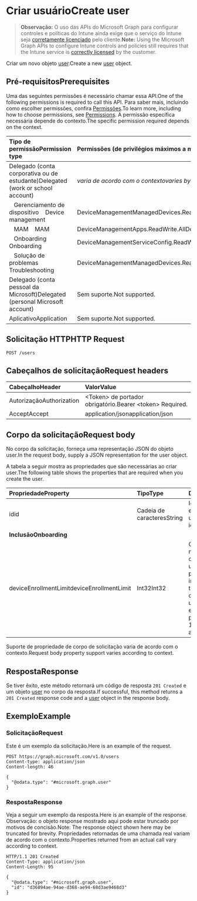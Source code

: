# <a name="create-user"></a><span data-ttu-id="cdaae-101">Criar usuário</span><span class="sxs-lookup"><span data-stu-id="cdaae-101">Create user</span></span>

> <span data-ttu-id="cdaae-102">**Observação:** O uso das APIs do Microsoft Graph para configurar controles e políticas do Intune ainda exige que o serviço do Intune seja [corretamente licenciado](https://go.microsoft.com/fwlink/?linkid=839381) pelo cliente.</span><span class="sxs-lookup"><span data-stu-id="cdaae-102">**Note:** Using the Microsoft Graph APIs to configure Intune controls and policies still requires that the Intune service is [correctly licensed](https://go.microsoft.com/fwlink/?linkid=839381) by the customer.</span></span>

<span data-ttu-id="cdaae-103">Criar um novo objeto [user](../resources/intune_shared_user.md).</span><span class="sxs-lookup"><span data-stu-id="cdaae-103">Create a new [user](../resources/intune_shared_user.md) object.</span></span>
## <a name="prerequisites"></a><span data-ttu-id="cdaae-104">Pré-requisitos</span><span class="sxs-lookup"><span data-stu-id="cdaae-104">Prerequisites</span></span>
<span data-ttu-id="cdaae-105">Uma das seguintes permissões é necessário chamar essa API.</span><span class="sxs-lookup"><span data-stu-id="cdaae-105">One of the following permissions is required to call this API.</span></span> <span data-ttu-id="cdaae-106">Para saber mais, incluindo como escolher permissões, confira [Permissões](../../../concepts/permissions_reference.md).</span><span class="sxs-lookup"><span data-stu-id="cdaae-106">To learn more, including how to choose permissions, see [Permissions](../../../concepts/permissions_reference.md).</span></span>  <span data-ttu-id="cdaae-107">A permissão específica necessária depende do contexto.</span><span class="sxs-lookup"><span data-stu-id="cdaae-107">The specific permission required depends on the context.</span></span>

|<span data-ttu-id="cdaae-108">Tipo de permissão</span><span class="sxs-lookup"><span data-stu-id="cdaae-108">Permission type</span></span>|<span data-ttu-id="cdaae-109">Permissões (de privilégios máximos a mínimos)</span><span class="sxs-lookup"><span data-stu-id="cdaae-109">Permissions (from most to least privileged)</span></span>|
|:---|:---|
|<span data-ttu-id="cdaae-110">Delegado (conta corporativa ou de estudante)</span><span class="sxs-lookup"><span data-stu-id="cdaae-110">Delegated (work or school account)</span></span>| <span data-ttu-id="cdaae-111">_varia de acordo com o contexto_</span><span class="sxs-lookup"><span data-stu-id="cdaae-111">_varies by context_</span></span> |
| <span data-ttu-id="cdaae-112">&nbsp;&nbsp; Gerenciamento de dispositivo</span><span class="sxs-lookup"><span data-stu-id="cdaae-112">&nbsp; &nbsp; Device management</span></span> | <span data-ttu-id="cdaae-113">DeviceManagementManagedDevices.ReadWrite.All</span><span class="sxs-lookup"><span data-stu-id="cdaae-113">DeviceManagementManagedDevices.ReadWrite.All</span></span> |
| <span data-ttu-id="cdaae-114">&nbsp;&nbsp; MAM</span><span class="sxs-lookup"><span data-stu-id="cdaae-114">&nbsp; &nbsp; MAM</span></span> | <span data-ttu-id="cdaae-115">DeviceManagementApps.ReadWrite.All</span><span class="sxs-lookup"><span data-stu-id="cdaae-115">DeviceManagementApps.ReadWrite.All</span></span> |
| <span data-ttu-id="cdaae-116">&nbsp;&nbsp; Onboarding</span><span class="sxs-lookup"><span data-stu-id="cdaae-116">&nbsp; &nbsp; Onboarding</span></span> | <span data-ttu-id="cdaae-117">DeviceManagementServiceConfig.ReadWrite.All</span><span class="sxs-lookup"><span data-stu-id="cdaae-117">DeviceManagementServiceConfig.ReadWrite.All</span></span> |
| <span data-ttu-id="cdaae-118">&nbsp;&nbsp; Solução de problemas</span><span class="sxs-lookup"><span data-stu-id="cdaae-118">&nbsp; &nbsp; Troubleshooting</span></span> | <span data-ttu-id="cdaae-119">DeviceManagementManagedDevices.ReadWrite.All</span><span class="sxs-lookup"><span data-stu-id="cdaae-119">DeviceManagementManagedDevices.ReadWrite.All</span></span> |
|<span data-ttu-id="cdaae-120">Delegado (conta pessoal da Microsoft)</span><span class="sxs-lookup"><span data-stu-id="cdaae-120">Delegated (personal Microsoft account)</span></span>|<span data-ttu-id="cdaae-121">Sem suporte.</span><span class="sxs-lookup"><span data-stu-id="cdaae-121">Not supported.</span></span>|
|<span data-ttu-id="cdaae-122">Aplicativo</span><span class="sxs-lookup"><span data-stu-id="cdaae-122">Application</span></span>|<span data-ttu-id="cdaae-123">Sem suporte.</span><span class="sxs-lookup"><span data-stu-id="cdaae-123">Not supported.</span></span>|

## <a name="http-request"></a><span data-ttu-id="cdaae-124">Solicitação HTTP</span><span class="sxs-lookup"><span data-stu-id="cdaae-124">HTTP Request</span></span>
<!-- {
  "blockType": "ignored"
}
-->
``` http
POST /users
```

## <a name="request-headers"></a><span data-ttu-id="cdaae-125">Cabeçalhos de solicitação</span><span class="sxs-lookup"><span data-stu-id="cdaae-125">Request headers</span></span>
|<span data-ttu-id="cdaae-126">Cabeçalho</span><span class="sxs-lookup"><span data-stu-id="cdaae-126">Header</span></span>|<span data-ttu-id="cdaae-127">Valor</span><span class="sxs-lookup"><span data-stu-id="cdaae-127">Value</span></span>|
|:---|:---|
|<span data-ttu-id="cdaae-128">Autorização</span><span class="sxs-lookup"><span data-stu-id="cdaae-128">Authorization</span></span>|<span data-ttu-id="cdaae-129">&lt;Token&gt; de portador obrigatório.</span><span class="sxs-lookup"><span data-stu-id="cdaae-129">Bearer &lt;token&gt; Required.</span></span>|
|<span data-ttu-id="cdaae-130">Accept</span><span class="sxs-lookup"><span data-stu-id="cdaae-130">Accept</span></span>|<span data-ttu-id="cdaae-131">application/json</span><span class="sxs-lookup"><span data-stu-id="cdaae-131">application/json</span></span>|

## <a name="request-body"></a><span data-ttu-id="cdaae-132">Corpo da solicitação</span><span class="sxs-lookup"><span data-stu-id="cdaae-132">Request body</span></span>
<span data-ttu-id="cdaae-133">No corpo da solicitação, forneça uma representação JSON do objeto user.</span><span class="sxs-lookup"><span data-stu-id="cdaae-133">In the request body, supply a JSON representation for the user object.</span></span>

<span data-ttu-id="cdaae-134">A tabela a seguir mostra as propriedades que são necessárias ao criar user.</span><span class="sxs-lookup"><span data-stu-id="cdaae-134">The following table shows the properties that are required when you create the user.</span></span>

|<span data-ttu-id="cdaae-135">Propriedade</span><span class="sxs-lookup"><span data-stu-id="cdaae-135">Property</span></span>|<span data-ttu-id="cdaae-136">Tipo</span><span class="sxs-lookup"><span data-stu-id="cdaae-136">Type</span></span>|<span data-ttu-id="cdaae-137">Descrição</span><span class="sxs-lookup"><span data-stu-id="cdaae-137">Description</span></span>|
|:---|:---|:---|
|<span data-ttu-id="cdaae-138">id</span><span class="sxs-lookup"><span data-stu-id="cdaae-138">id</span></span>|<span data-ttu-id="cdaae-139">Cadeia de caracteres</span><span class="sxs-lookup"><span data-stu-id="cdaae-139">String</span></span>|<span data-ttu-id="cdaae-140">Identificador exclusivo do usuário.</span><span class="sxs-lookup"><span data-stu-id="cdaae-140">Unique identifier of the user.</span></span>|
|<span data-ttu-id="cdaae-141">**Inclusão**</span><span class="sxs-lookup"><span data-stu-id="cdaae-141">**Onboarding**</span></span>|
|<span data-ttu-id="cdaae-142">deviceEnrollmentLimit</span><span class="sxs-lookup"><span data-stu-id="cdaae-142">deviceEnrollmentLimit</span></span>|<span data-ttu-id="cdaae-143">Int32</span><span class="sxs-lookup"><span data-stu-id="cdaae-143">Int32</span></span>|<span data-ttu-id="cdaae-144">O limite do número máximo de dispositivos que o usuário tem permissão para inscrever.</span><span class="sxs-lookup"><span data-stu-id="cdaae-144">The limit on the maximum number of devices that the user is permitted to enroll.</span></span> <span data-ttu-id="cdaae-145">Os valores permitidos vão de 5 a 1000.</span><span class="sxs-lookup"><span data-stu-id="cdaae-145">Allowed values are 5 or 1000.</span></span>|

<span data-ttu-id="cdaae-146">Suporte de propriedade de corpo de solicitação varia de acordo com o contexto.</span><span class="sxs-lookup"><span data-stu-id="cdaae-146">Request body property support varies according to context.</span></span>

## <a name="response"></a><span data-ttu-id="cdaae-147">Resposta</span><span class="sxs-lookup"><span data-stu-id="cdaae-147">Response</span></span>
<span data-ttu-id="cdaae-148">Se tiver êxito, este método retornará um código de resposta `201 Created` e um objeto [user](../resources/intune_shared_user.md) no corpo da resposta.</span><span class="sxs-lookup"><span data-stu-id="cdaae-148">If successful, this method returns a `201 Created` response code and a [user](../resources/intune_shared_user.md) object in the response body.</span></span>

## <a name="example"></a><span data-ttu-id="cdaae-149">Exemplo</span><span class="sxs-lookup"><span data-stu-id="cdaae-149">Example</span></span>

### <a name="request"></a><span data-ttu-id="cdaae-150">Solicitação</span><span class="sxs-lookup"><span data-stu-id="cdaae-150">Request</span></span>
<span data-ttu-id="cdaae-151">Este é um exemplo da solicitação.</span><span class="sxs-lookup"><span data-stu-id="cdaae-151">Here is an example of the request.</span></span>

``` http
POST https://graph.microsoft.com/v1.0/users
Content-type: application/json
Content-length: 46

{
  "@odata.type": "#microsoft.graph.user"
}
```

### <a name="response"></a><span data-ttu-id="cdaae-152">Resposta</span><span class="sxs-lookup"><span data-stu-id="cdaae-152">Response</span></span>
<span data-ttu-id="cdaae-153">Veja a seguir um exemplo da resposta.</span><span class="sxs-lookup"><span data-stu-id="cdaae-153">Here is an example of the response.</span></span> <span data-ttu-id="cdaae-154">Observação: o objeto response mostrado aqui pode estar truncado por motivos de concisão.</span><span class="sxs-lookup"><span data-stu-id="cdaae-154">Note: The response object shown here may be truncated for brevity.</span></span> <span data-ttu-id="cdaae-155">Propriedades retornadas de uma chamada real variam de acordo com o contexto.</span><span class="sxs-lookup"><span data-stu-id="cdaae-155">Properties returned from an actual call vary according to context.</span></span>

``` http
HTTP/1.1 201 Created
Content-Type: application/json
Content-Length: 95

{
  "@odata.type": "#microsoft.graph.user",
  "id": "d36894ae-94ae-d368-ae94-68d3ae9468d3"
}
```



